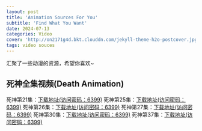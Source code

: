 ```yaml
---
layout: post
title: 'Animation Sources For You'
subtitle: 'Find What You Want'
date: 2024-07-13
categories: Video
cover: 'http://on2171g4d.bkt.clouddn.com/jekyll-theme-h2o-postcover.jpg'
tags: video souces
---
```


汇聚了一些动漫的资源，希望你喜欢~

## 死神全集视频(Death Animation)
死神第21集：[下载地址(访问密码：6399)](https://url67.ctfile.com/f/36174967-1320297221-8b50f9?p=6399) 
死神第25集：[下载地址(访问密码：6399)](https://url67.ctfile.com/f/36174967-1320297338-673e04?p=6399) 
死神第26集：[下载地址(访问密码：6399)](https://url67.ctfile.com/f/36174967-1323151577-2fc72e?p=6399) 
死神第27集：[下载地址(访问密码：6399)](https://url67.ctfile.com/f/36174967-1320297419-8a9293?p=6399) 
死神第30集：[下载地址(访问密码：6399)](https://url67.ctfile.com/f/36174967-1320298142-7d2d6a?p=6399) 
死神第37集：[下载地址(访问密码：6399)](https://url67.ctfile.com/f/36174967-1323152210-6b14c4?p=6399) 


